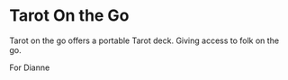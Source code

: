 # Tarot On the Go 

Tarot on the go offers a portable Tarot deck. Giving access to folk on the go. 

For Dianne 